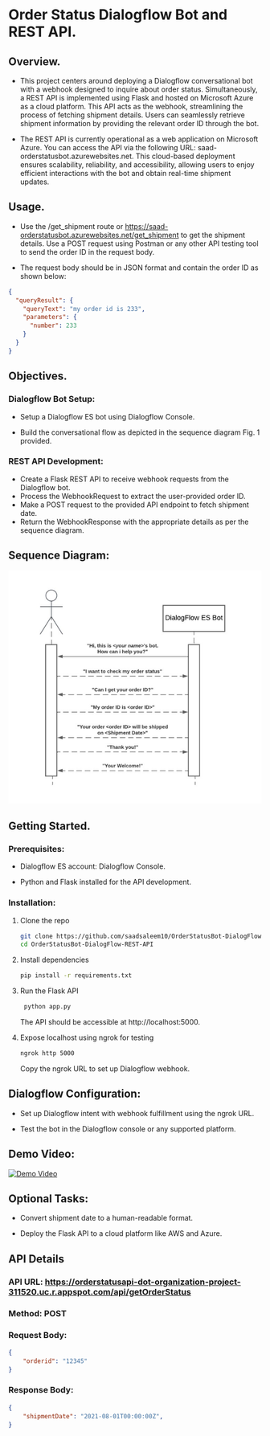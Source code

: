 # Order Status Dialogflow Bot and REST API.

## Overview.

* This project centers around deploying a Dialogflow conversational bot with a webhook designed to inquire about order status. Simultaneously, a REST API is implemented using Flask and hosted on Microsoft Azure as a cloud platform. This API acts as the webhook, streamlining the process of fetching shipment details. Users can seamlessly retrieve shipment information by providing the relevant order ID through the bot.

* The REST API is currently operational as a web application on Microsoft Azure. You can access the API via the following URL: saad-orderstatusbot.azurewebsites.net. This cloud-based deployment ensures scalability, reliability, and accessibility, allowing users to enjoy efficient interactions with the bot and obtain real-time shipment updates.

## Usage.

* Use the /get_shipment route or https://saad-orderstatusbot.azurewebsites.net/get_shipment to get the shipment details. Use a POST request using Postman or any other API testing tool to send the order ID in the request body.

* The request body should be in JSON format and contain the order ID as shown below:
```json
{
  "queryResult": {
    "queryText": "my order id is 233",
    "parameters": {
      "number": 233
    }
  }
}
```

## Objectives.

### Dialogflow Bot Setup:

* Setup a Dialogflow ES bot using Dialogflow Console.

* Build the conversational flow as depicted in the sequence diagram Fig. 1 provided.


### REST API Development:

* Create a Flask REST API to receive webhook requests from the Dialogflow bot.
* Process the WebhookRequest to extract the user-provided order ID.
* Make a POST request to the provided API endpoint to fetch shipment date.
* Return the WebhookResponse with the appropriate details as per the sequence diagram.


## Sequence Diagram:

![Figure 1](assets/sequencediagram.jpg)



## Getting Started.

### Prerequisites:

* Dialogflow ES account: Dialogflow Console.

* Python and Flask installed for the API development.


### Installation:

1. Clone the repo
   ```sh
   git clone https://github.com/saadsaleem10/OrderStatusBot-DialogFlow-REST-API.git
   cd OrderStatusBot-DialogFlow-REST-API
   ```

2. Install dependencies
   ```sh
   pip install -r requirements.txt
   ```

3. Run the Flask API
   ```sh
    python app.py
    ```
    The API should be accessible at http://localhost:5000.


4. Expose localhost using ngrok for testing
   ```sh
   ngrok http 5000
   ```
   Copy the ngrok URL to set up Dialogflow webhook.



## Dialogflow Configuration:

* Set up Dialogflow intent with webhook fulfillment using the ngrok URL.

* Test the bot in the Dialogflow console or any supported platform.


## Demo Video:

[![Demo Video](https://img.youtube.com/vi/VIDEO-ID/0.jpg)](https://www.youtube.com/watch?v=VIDEO-ID)


## Optional Tasks:

* Convert shipment date to a human-readable format.

* Deploy the Flask API to a cloud platform like AWS and Azure.


## API Details

### API URL: https://orderstatusapi-dot-organization-project-311520.uc.r.appspot.com/api/getOrderStatus

### Method: POST

### Request Body:
```json
{
    "orderid": "12345"
}
```

### Response Body:
```json
{
    "shipmentDate": "2021-08-01T00:00:00Z",
}
